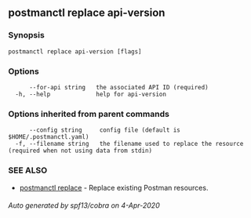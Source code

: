 ## postmanctl replace api-version



### Synopsis



```
postmanctl replace api-version [flags]
```

### Options

```
      --for-api string   the associated API ID (required)
  -h, --help             help for api-version
```

### Options inherited from parent commands

```
      --config string     config file (default is $HOME/.postmanctl.yaml)
  -f, --filename string   the filename used to replace the resource (required when not using data from stdin)
```

### SEE ALSO

* [postmanctl replace](postmanctl_replace.md)	 - Replace existing Postman resources.

###### Auto generated by spf13/cobra on 4-Apr-2020
